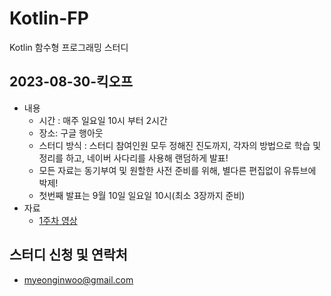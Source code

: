 # Kotlin-FP
Kotlin 함수형 프로그래밍 스터디

## 2023-08-30-킥오프
* 내용
  * 시간 : 매주 일요일 10시 부터 2시간
  * 장소: 구글 행아웃
  * 스터디 방식 : 스터디 참여인원 모두 정해진 진도까지, 각자의 방법으로 학습 및 정리를 하고, 네이버 사다리를 사용해 랜덤하게 발표!
  * 모든 자료는 동기부여 및 원할한 사전 준비를 위해, 별다른 편집없이 유튜브에 박제!
  * 첫번째 발표는 9월 10일 일요일 10시(최소 3장까지 준비)
* 자료
  * [1주차 영상](https://www.youtube.com/watch?v=4qtYgs4mzCk) 

## 스터디 신청 및 연락처
* myeonginwoo@gmail.com